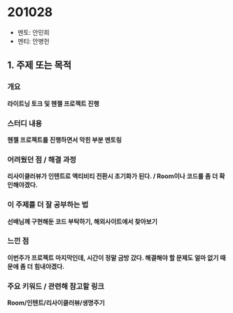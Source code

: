 # 201028

- 멘토: 안민희
- 멘티: 안병헌

## 1. 주제 또는 목적

### 개요

**라이트닝 토크 및 헨젤 프로젝트 진행**

### 스터디 내용

**헨젤 프로젝트를 진행하면서 막힌 부분 멘토링**

### 어려웠던 점 / 해결 과정

**리사이클러뷰가 인텐트로 액티비티 전환시 초기화가 된다. / Room이나 코드를 좀 더 확인해야겠다.**

### 이 주제를 더 잘 공부하는 법

**선배님께 구현해둔 코드 부탁하기, 해외사이트에서 찾아보기**

### 느낀 점

**이번주가 프로젝트 마지막인데, 시간이 정말 금방 갔다. 해결해야 할 문제도 얼마 없기 때문에 좀 더 힘내야겠다.**

### 주요 키워드 / 관련해 참고할 링크

**Room/인텐트/리사이클러뷰/생명주기**

